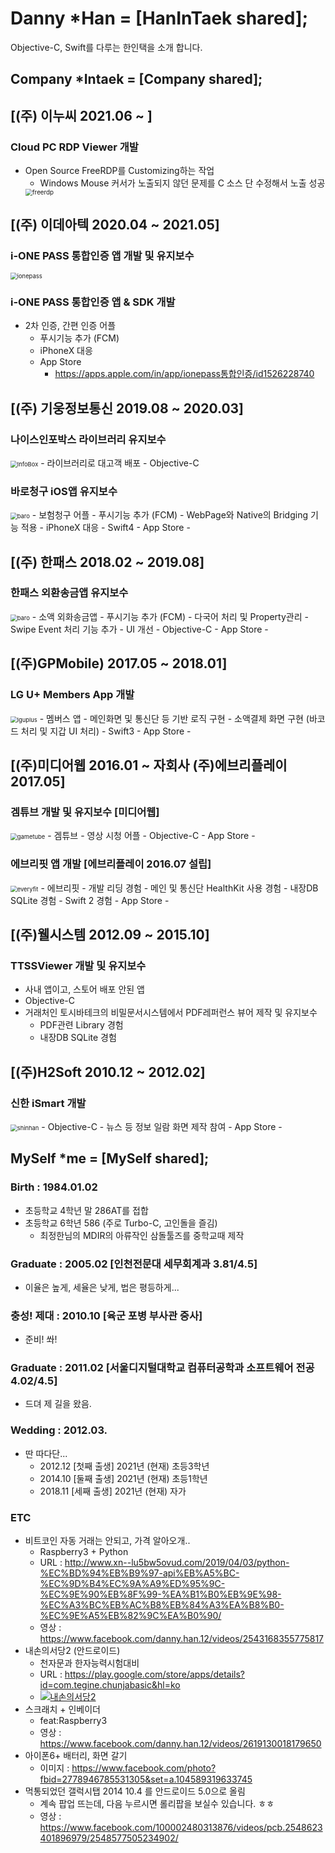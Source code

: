 # Danny *Han = [HanInTaek shared];

Objective-C, Swift를 다루는 한인택을 소개 합니다.

## Company *Intaek = [Company shared];
## [(주) 이누씨 2021.06 ~ ]
### Cloud PC RDP Viewer 개발
- Open Source FreeRDP를 Customizing하는 작업
    - Windows Mouse 커서가 노출되지 않던 문제를 C 소스 단 수정해서 노출 성공
    <img src="https://darkhani.github.io/Myself/freerdp-cursor.png" alt="freerdp" style="zoom:70%;" />
    
## [(주) 이데아텍 2020.04 ~ 2021.05]
### i-ONE PASS 통합인증 앱 개발 및 유지보수
<img src="https://darkhani.github.io/Myself/ionepass.png" alt="ionepass" style="zoom:67%;" />

### i-ONE PASS 통합인증 앱 & SDK 개발
- 2차 인증, 간편 인증 어플
    - 푸시기능 추가 (FCM) 
    - iPhoneX 대응
    - App Store
        - <https://apps.apple.com/in/app/ionepass통합인증/id1526228740>
        
## [(주) 기웅정보통신 2019.08 ~ 2020.03]

### 나이스인포박스 라이브러리 유지보수
<img src="https://darkhani.github.io/Myself/InfoBox.png" alt="InfoBox" style="zoom:67%;" />
- 라이브러리로 대고객 배포
- Objective-C

### 바로청구 iOS앱 유지보수
<img src="https://darkhani.github.io/Myself/baro.png" alt="baro" style="zoom:67%;" />
- 보험청구 어플
    - 푸시기능 추가 (FCM)
    - WebPage와 Native의 Bridging 기능 적용 
    - iPhoneX 대응
    - Swift4
- App Store
    - <https://apps.apple.com/kr/app/%EC%8B%A4%EC%86%90%EB%B3%B4%ED%97%98-%EB%B0%94%EB%A1%9C%EC%B2%AD%EA%B5%AC/id1296713322>

## [(주) 한패스 2018.02 ~ 2019.08]

### 한패스 외환송금앱 유지보수
<img src="https://darkhani.github.io/Myself/hanpass.png" alt="baro" style="zoom:67%;" />
- 소액 외화송금앱
    - 푸시기능 추가 (FCM)
    - 다국어 처리 및 Property관리
    - Swipe Event 처리 기능 추가
    - UI 개선
    - Objective-C
- App Store
    - <https://apps.apple.com/kr/app/%ED%95%9C%ED%8C%A8%EC%8A%A4-%EA%B0%84%ED%8E%B8%ED%95%B4%EC%99%B8%EC%86%A1%EA%B8%88/id1344407760>

## [(주)GPMobile) 2017.05 ~ 2018.01]

### LG U+ Members App 개발
<img src="https://darkhani.github.io/Myself/lguplus.png" alt="lguplus" style="zoom:67%;" />
- 멤버스 앱
    - 메인화면 및 통신단 등 기반 로직 구현
    - 소액결제 화면 구현 (바코드 처리 및 지갑 UI 처리)
    - Swift3
- App Store
  - <https://apps.apple.com/kr/app/u-%EB%A9%A4%EB%B2%84%EC%8A%A4/id958811075>

## [(주)미디어웹 2016.01 ~ 자회사 (주)에브리플레이 2017.05]

### 겜튜브 개발 및 유지보수 [미디어웹]
<img src="https://darkhani.github.io/Myself/gametube.png" alt="gametube" style="zoom:67%;" />
- 겜튜브
    - 영상 시청 어플
    - Objective-C
- App Store
    - <https://apps.apple.com/us/app/%EA%B2%9C%ED%8A%9C%EB%B8%8C/id1090281841?l=ko>


### 에브리핏 앱 개발 [에브리플레이 2016.07 설립]
<img src="https://darkhani.github.io/Myself/everyfit.png" alt="everyfit" style="zoom:67%;" />
- 에브리핏
    - 개발 리딩 경험
    - 메인 및 통신단 HealthKit 사용 경험
    - 내장DB SQLite 경험
    - Swift 2 경험
- App Store
    - <https://apps.apple.com/kr/app/%EC%97%90%EB%B8%8C%EB%A6%AC%ED%95%8F-%EC%9A%B4%EB%8F%99-%EB%B7%B0%ED%8B%B0%EC%97%90-%EC%95%88%EC%8B%AC%EC%9D%84-%EB%8D%94%ED%95%98%EB%8B%A4/id1179617615>

## [(주)웰시스템 2012.09 ~ 2015.10]
### TTSSViewer 개발 및 유지보수
- 사내 앱이고, 스토어 배포 안된 앱
- Objective-C
- 거래처인 토시바테크의 비밀문서시스템에서 PDF레퍼런스 뷰어 제작 및 유지보수
    - PDF관련 Library 경험 
    - 내장DB SQLite 경험

## [(주)H2Soft 2010.12 ~ 2012.02]
### 신한 iSmart 개발
<img src="https://darkhani.github.io/Myself/shinhan.png" alt="shinhan" style="zoom:67%;" />
- Objective-C
- 뉴스 등 정보 일람 화면 제작 참여
- App Store
    - <https://apps.apple.com/kr/app/%EC%8B%A0%ED%95%9Ci-mobile/id772871884>

## MySelf *me = [MySelf shared];
### Birth : 1984.01.02
- 초등학교 4학년 말 286AT를 접합
- 초등학교 6학년 586 (주로 Turbo-C, 고인돌을 즐김) 
    - 최정한님의 MDIR의 아류작인 삼돌툴즈를 중학교때 제작

### Graduate : 2005.02 [인천전문대 세무회계과 3.81/4.5]
- 이율은 높게, 세율은 낮게, 법은 평등하게...

### 충성! 제대 : 2010.10 [육군 포병 부사관 중사]
- 준비! 쏴!

### Graduate : 2011.02 [서울디지털대학교 컴퓨터공학과 소프트웨어 전공 4.02/4.5]
- 드뎌 제 길을 왔음.

### Wedding : 2012.03.
- 딴 따다단...
    - 2012.12 [첫째 출생] 2021년 (현재) 초등3학년
    - 2014.10 [둘째 출생] 2021년 (현재) 초등1학년
    - 2018.11 [세째 출생] 2021년 (현재) 자가
    
### ETC
- 비트코인 자동 거래는 안되고, 가격 알아오개..
    - Raspberry3 + Python
    - URL : <http://www.xn--lu5bw5ovud.com/2019/04/03/python-%EC%BD%94%EB%B9%97-api%EB%A5%BC-%EC%9D%B4%EC%9A%A9%ED%95%9C-%EC%9E%90%EB%8F%99-%EA%B1%B0%EB%9E%98-%EC%A3%BC%EB%AC%B8%EB%84%A3%EA%B8%B0-%EC%9E%A5%EB%82%9C%EA%B0%90/>
    - 영상 : <https://www.facebook.com/danny.han.12/videos/2543168355775817>
- 내손의서당2 (안드로이드)
    - 천자문과 한자능력시험대비
    - URL : <https://play.google.com/store/apps/details?id=com.tegine.chunjabasic&hl=ko>
    - [![내손의서당2]()](https://www.youtube.com/watch?v=aFptDhXAqCg "내손의서당2 동작영상")
- 스크래치 + 인베이더 
    - feat:Raspberry3
    - 영상 : <https://www.facebook.com/danny.han.12/videos/2619130018179650>
- 아이폰6+ 배터리, 화면 갈기
    - 이미지 : <https://www.facebook.com/photo?fbid=2778946785531305&set=a.104589319633745>
- 먹통되었던 갤럭시탭 2014 10.4 를 안드로이드 5.0으로 올림
    - 계속 팝업 뜨는데, 다음 누르시면 롤리팝을 보실수 있습니다. ㅎㅎ
    - 영상 : <https://www.facebook.com/100002480313876/videos/pcb.2548623401896979/2548577505234902/>




